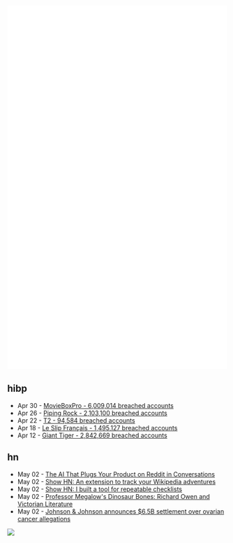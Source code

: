 ![Metrics](https://raw.githubusercontent.com/phixion/phixion/master/metrics.svg)

## hibp

<!--
for https://github.com/phixion/phixion/blob/main/.github/workflows/feeds.yml
-->
<!--START_SECTION:haveibeenpwnd-->
- Apr 30 - [MovieBoxPro - 6,009,014 breached accounts](https://haveibeenpwned.com/PwnedWebsites#MovieBoxPro)
- Apr 26 - [Piping Rock - 2,103,100 breached accounts](https://haveibeenpwned.com/PwnedWebsites#PipingRock)
- Apr 22 - [T2 - 94,584 breached accounts](https://haveibeenpwned.com/PwnedWebsites#T2)
- Apr 18 - [Le Slip Français - 1,495,127 breached accounts](https://haveibeenpwned.com/PwnedWebsites#LeSlipFrancais)
- Apr 12 - [Giant Tiger - 2,842,669 breached accounts](https://haveibeenpwned.com/PwnedWebsites#GiantTiger)
<!--END_SECTION:haveibeenpwnd-->

## hn

<!--
for https://github.com/phixion/phixion/blob/main/.github/workflows/feeds.yml
-->
<!--START_SECTION:hn-->
- May 02 - [The AI That Plugs Your Product on Reddit in Conversations](https://replyguy.com/)
- May 02 - [Show HN: An extension to track your Wikipedia adventures](https://chromewebstore.google.com/detail/wiki-journey/lehenbcbjcnkhkikgopniimobmmdcfog)
- May 02 - [Show HN: I built a tool for repeatable checklists](https://steplist.app/)
- May 02 - [Professor Megalow's Dinosaur Bones: Richard Owen and Victorian Literature](https://publicdomainreview.org/essay/richard-owen-and-victorian-literature)
- May 02 - [Johnson & Johnson announces $6.5B settlement over ovarian cancer allegations](https://www.axios.com/2024/05/01/johnson-johnson-talc-baby-powder-settlement-ovarian-cancer)
<!--END_SECTION:hn-->

<!--
for https://yhype.me
-->
![](https://hit.yhype.me/github/profile?user_id=13013670)
